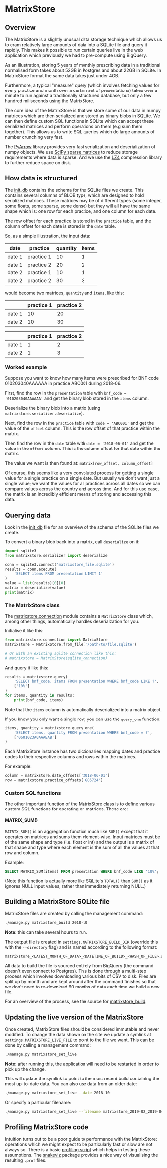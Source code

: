 # MatrixStore


## Overview

The MatrixStore is a slightly unusual data storage technique which
allows us to cram relatively large amounts of data into a SQLite file
and query it rapidly. This makes it possible to run certain queries live
in the web application which previously we had to pre-compute using
BigQuery.

As an illustration, storing 5 years of monthly prescribing data in a
traditional normalised form takes about 52GB in Postgres and about 22GB
in SQLite. In MatrixStore format the same data takes just under 4GB.

Furthermore, a typical "measure" query (which involves fetching values
for every practice and month over a certain set of presentations) takes
over a minute to run against a traditionally structured database, but
only a few hundred miliseconds using the MatrixStore.

The core idea of the MatrixStore is that we store some of our data in
numpy matrices which are then serialized and stored as binary blobs in
SQLite. We can then define custom SQL functions in SQLite which can
accept these serialized matrices and perform operations on them (e.g sum
them together). This allows us to write SQL queries which do large
amounts of number crunching very fast.

The [PyArrow](https://arrow.apache.org/docs/python/) library provides
very fast serialization and deserialization of numpy objects. We use
[SciPy sparse matrices](https://docs.scipy.org/doc/scipy/reference/sparse.html)
to reduce storage requirements where data is sparse. And we use the
[LZ4](https://python-lz4.readthedocs.io/en/stable/intro.html)
compression library to further reduce space on disk.


## How data is structured

The [init_db](./build/init_db.py) contains the schema for the SQLite
files we create. This contains several columns of BLOB type, which are
designed to hold serialized matrices. These matrices may be of different
types (some integer, some floats, some sparse, some dense) but they will
all have the same shape which is: one row for each practice, and one
column for each date.

The row offset for each practice is stored in the `practice` table, and
the column offset for each date is stored in the `date` table.

So, as a simple illustration, the input data:

date | practice | quantity | items
-- | -- | -- | --
date 1 | practice 1 | 10 | 1
date 1 | practice 2 | 20 | 2
date 2 | practice 1 | 10 | 1
date 2 | practice 2 | 30 | 3

would become two matrices, `quantity` and `items`, like this:

  | practice 1 | practice 2
-- | -- | --
date 1 | 10 | 20
date 2 | 10 | 30

  | practice 1 | practice 2
-- | -- | --
date 1 | 1 | 2
date 2 | 1 | 3


### Worked example

Suppose you want to know how many items were prescribed for BNF code
010203040AAAAAA in practice ABC001 during 2018-06.

First, find the row in the `presentation` table with `bnf_code =
'010203040AAAAAA'` and get the binary blob stored in the `items` column.

Deserialize the binary blob into a matrix (using `matrixstore.serializer.deserialize`).

Next, find the row in the `practice` table with `code = 'ABC001'` and
get the value of the `offset` column. This is the row offset of that
practice within the matrix.

Then find the row in the `date` table with `date = '2018-06-01'` and get
the value in the `offset` column. This is the column offset for that
date within the matrix.

The value we want is then found at: `matrix[row_offset, column_offset]`

Of course, this seems like a very convoluted process for getting a
single value for a single practice on a single date. But usually we
don't want just a single value; we want the values for all practices
across all dates so we can compare values across the country and across
time. And for this use case, the matrix is an incredibly efficient means
of storing and accessing this data.


## Querying data

Look in the [init_db](./build/init_db.py) file for an overview of the
schema of the SQLite files we create.

To convert a binary blob back into a matrix, call `deserialize` on it:

```python
import sqlite3
from matrixstore.serializer import deserialize

conn = sqlite3.connect('matrixstore_file.sqlite')
results = conn.execute(
    'SELECT items FROM presentation LIMIT 1'
)
value = list(results)[0][0]
matrix = deserialize(value)
print(matrix)
```

### The MatrixStore class

The [matrixstore.connection](./connection.py) module contains a
`MatrixStore` class which, among other things, automatically handles
deserialzation for you.

Initialise it like this:
```python
from matrixstore.connection import MatrixStore
matrixstore = MatrixStore.from_file('/path/to/file.sqlite')

# Or with an existing sqlite connection like this:
# matrixstore = MatrixStore(sqlite_connection)
```

And query it like this:
```python
results = matrixstore.query(
    'SELECT bnf_code, items FROM presentation WHERE bnf_code LIKE ?',
    ['10%']
)
for items, quantity in results:
    print(bnf_code, items)
```

Note that the `items` column is automatically deserialized into a matrix
object.

If you know you only want a single row, you can use the `query_one`
function:
```python
items, quantity = matrixstore.query_one(
    'SELECT items, quantity FROM presentation WHERE bnf_code = ?',
    ['0601023A0AAABAB']
)
```

Each MatrixStore instance has two dictionaries mapping dates and
practice codes to their respective columns and rows within the matrices.

For example:
```python
column = matrixstore.date_offsets['2018-06-01']
row = matrixstore.practice_offsets['G85724']
```

### Custom SQL functions

The other important function of the MatrixStore class is to define
various custom SQL functions for operating on matrices. These are:

#### MATRIX_SUM()

`MATRIX_SUM()` is an aggregation function much like `SUM()` except that it
operates on matrices and sums them element-wise. Input matrices must be
of the same shape and type (i.e. float or int) and the output is a
matrix of that shape and type where each element is the sum of all the
values at that row and column.

Example:
```sql
SELECT MATRIX_SUM(items) FROM presentation WHERE bnf_code LIKE '10%';
```

(Note this function is actually more like SQLite's `TOTAL()` than
`SUM()` as it ignores NULL input values, rather than immediately
returning NULL.)


## Building a MatrixStore SQLite file

MatrixStore files are created by calling the management command:

```sh
./manage.py matrixstore_build 2018-10
```

**Note**: this can take several hours to run.

The output file is created in `settings.MATRIXSTORE_BUILD_DIR` (override
this with the `--directory` flag) and is named according to the
following format:
```
matrixstore_<LATEST_MONTH_OF_DATA>_<DATETIME_OF_BUILD>_<HASH_OF_FILE>.sqlite
```

All data to build the file is sourced entirely from BigQuery (the
command doesn't even connect to Postgres). This is done through a
multi-step process which involves downloading various bits of CSV to
disk. Files are split up by month and are kept around after the command
finishes so that we don't need to re-download 60 months of data each
time we build a new file.

For an overview of the process, see the source for
[matrixstore_build](./management/commands/matrixstore_build.py).


## Updating the live version of the MatrixStore

Once created, MatrixStore files should be considered immutable and never
modified. To change the data shown on the site we update a symlink at
`settings.MATRIXSTORE_LIVE_FILE` to point to the file we want. This can
be done by calling a management command:

```sh
./manage.py matrixstore_set_live
```

**Note**: after running this, the application will need to be restarted
in order to pick up the change.

This will update the symlink to point to the most recent build
containing the most up-to-date data. You can also use data from an older date:
```sh
./manage.py matrixstore_set_live --date 2018-10
```

Or specify a particular filename:
```sh
./manage.py matrixstore_set_live --filename matrixstore_2019-02_2019-04-18--18-59_063873dd6fda7f46.sqlite
```


## Profiling MatrixStore code

Intuition turns out to be a poor guide to performance with the
MatrixStore: operations which we might expect to be particularly fast or
slow are not always so. There is a basic [profiling script](./profile.py)
which helps in testing these assumptions. The
[snakeviz](https://jiffyclub.github.io/snakeviz/) package provides a
nice way of visualising the resulting `.prof` files.
